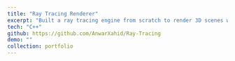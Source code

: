```yaml
---
title: "Ray Tracing Renderer"
excerpt: "Built a ray tracing engine from scratch to render 3D scenes with reflection, refraction, and shading."
tech: "C++"
github: https://github.com/AnwarXahid/Ray-Tracing
demo: ""
collection: portfolio
---
```

